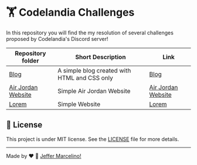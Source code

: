 # 🏋 Codelandia Challenges

In this repository you will find the my resolution of several challenges proposed by Codelandia's  Discord server!

| Repository folder                                | Short Description                                          | Link                        |
| ------------------------------------------------ | ---------------------------------------------------------- | ----------------------------|
| [Blog](./challenge1)                             | A simple blog created with HTML and CSS only               | [Blog](https://jeffermarcelino.github.io/codelandia-challenges/challenge1/)|
| [Air Jordan Website](./challenge2)               | Simple Air Jordan Website                                  | [Air Jordan Website](https://jeffermarcelino.github.io/codelandia-challenges/challenge2/)|
| [Lorem](./challenge3)                            | Simple Website                                             | [Lorem](https://jeffermarcelino.github.io/codelandia-challenges/challenge3/)|


## 📝 License

This project is under MIT license. See the [LICENSE](./LICENSE) file for more details.

---

Made by ♥ :wave: [Jeffer Marcelino!](https://github.com/JefferMarcelino/)
